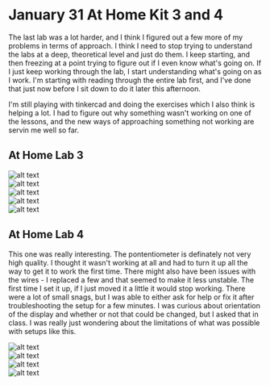 # January 31 At Home Kit 3 and 4  

The last lab was a lot harder, and I think I figured out a few more of my problems in terms of approach. I think I need to stop trying to understand the labs at a deep, theoretical level and just do them. I keep starting, and then freezing at a point trying to figure out if I even know what's going on. If I just keep working through the lab, I start understanding what's going on as I work. I'm starting with reading through the entire lab first, and I've done that just now before I sit down to do it later this afternoon.  

I'm still playing with tinkercad and doing the exercises which I also think is helping a lot. I had to figure out why something wasn't working on one of the lessons, and the new ways of approaching something not working are servin me well so far.  

## At Home Lab 3  

![alt text](images/373.jpeg)  
![alt text](images/22.jpeg)  
![alt text](images/volts.jpeg)  
![alt text](images/fixedit.jpeg)  
![alt text](images/buzzer.jpeg)  

## At Home Lab 4  

This one was really interesting. The pontentiometer is definately not very high quality. I thought it wasn't working at all and had to turn it up all the way to get it to work the first time. There might also have been issues with the wires - I replaced a few and that seemed to make it less unstable. The first time I set it up, if I just moved it a little it would stop working. There were a lot of small snags, but I was able to either ask for help or fix it after troubleshooting the setup for a few minutes. I was curious about orientation of the display and whether or not that could be changed, but I asked that in class. I was really just wondering about the limitations of what was possible with setups like this.  

![alt text](images/tinkercad4b1.jpeg)  
![alt text](images/tinkercad4b2.jpeg)  
![alt text](images/4berror.jpeg)  
![alt text](images/4bhello.jpeg)  
